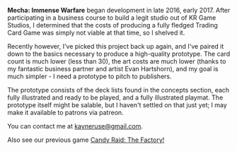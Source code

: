 **Mecha: Immense Warfare** began development in late 2016, early 2017. After participating in a business course to build a legit studio out of KR Game Studios, I determined that the costs of producing a fully fledged Trading Card Game was simply not viable at that time, so I shelved it.

Recently however, I've picked this project back up again, and I've paired it down to the basics necessary to produce a high-quality prototype. The card count is much lower (less than 30), the art costs are much lower (thanks to my fantastic business partner and artist Evan Hartshorn), and my goal is much simpler - I need a prototype to pitch to publishers.

The prototype consists of the deck lists found in the concepts section, each fully illustrated and ready to be played, and a fully illustrated playmat. The prototype itself might be salable, but I haven't settled on that just yet; I may make it available to patrons via patreon.

You can contact me at kayneruse@gmail.com.

Also see our previous game [Candy Raid: The Factory!](https://candyraid.com)